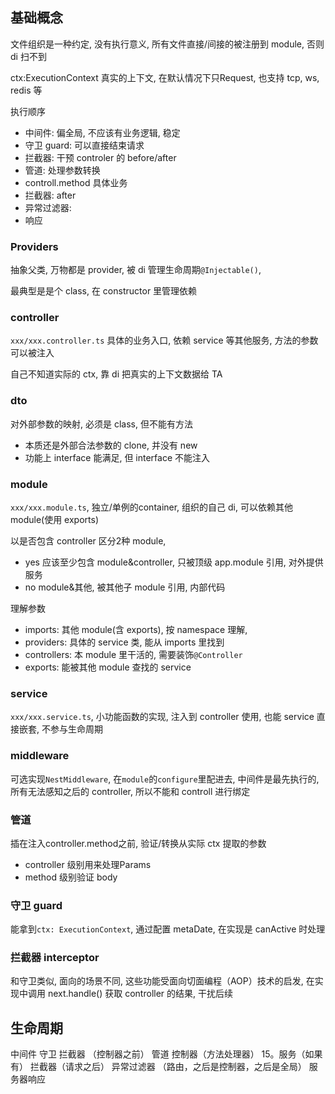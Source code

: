 ## 基础概念

文件组织是一种约定, 没有执行意义, 所有文件直接/间接的被注册到 module, 否则 di 扫不到

ctx:ExecutionContext 真实的上下文, 在默认情况下只Request, 也支持 tcp, ws, redis 等

执行顺序
- 中间件: 偏全局, 不应该有业务逻辑, 稳定
- 守卫 guard: 可以直接结束请求
- 拦截器: 干预 controler 的 before/after
- 管道: 处理参数转换
- controll.method 具体业务
- 拦截器: after
- 异常过滤器:
- 响应

### Providers

抽象父类, 万物都是 provider, 被 di 管理生命周期`@Injectable()`,

最典型是是个 class, 在 constructor 里管理依赖

### controller
`xxx/xxx.controller.ts` 具体的业务入口, 依赖 service 等其他服务, 方法的参数可以被注入

自己不知道实际的 ctx, 靠 di 把真实的上下文数据给 TA

### dto

对外部参数的映射, 必须是 class, 但不能有方法
- 本质还是外部合法参数的 clone, 并没有 new
- 功能上 interface 能满足, 但 interface 不能注入


### module

`xxx/xxx.module.ts`, 独立/单例的container, 组织的自己 di, 可以依赖其他module(使用 exports)

以是否包含 controller 区分2种 module,

- yes 应该至少包含 module&controller, 只被顶级 app.module 引用, 对外提供服务
- no module&其他, 被其他子 module 引用, 内部代码

理解参数
- imports: 其他 module(含 exports), 按 namespace 理解,
- providers: 具体的 service 类, 能从 imports 里找到
- controllers: 本 module 里干活的, 需要装饰`@Controller`
- exports: 能被其他 module 查找的 service

### service

`xxx/xxx.service.ts`, 小功能函数的实现, 注入到 controller 使用, 也能 service 直接嵌套, 不参与生命周期

### middleware

可选实现`NestMiddleware`, 在`module`的`configure`里配进去, 中间件是最先执行的, 所有无法感知之后的 controller, 所以不能和 controll 进行绑定

### 管道
插在注入controller.method之前, 验证/转换从实际 ctx 提取的参数

- controller 级别用来处理Params
- method 级别验证 body

### 守卫 guard
能拿到`ctx: ExecutionContext`, 通过配置 metaDate, 在实现是 canActive 时处理


### 拦截器 interceptor
和守卫类似, 面向的场景不同, 这些功能受面向切面编程（AOP）技术的启发, 在实现中调用 next.handle() 获取 controller 的结果, 干扰后续

## 生命周期

中间件
守卫
拦截器 （控制器之前）
管道
控制器（方法处理器） 15。服务（如果有）
拦截器（请求之后）
异常过滤器 （路由，之后是控制器，之后是全局）
服务器响应
